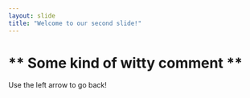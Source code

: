 ```yaml
---
layout: slide
title: "Welcome to our second slide!"
---
```

# ** Some kind of witty comment **
Use the left arrow to go back!
